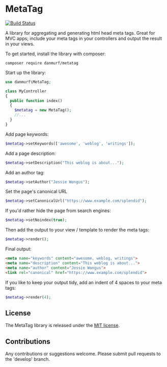 # MetaTag

[![Build Status](https://travis-ci.org/danmurf/MetaTag.svg?branch=master)](https://travis-ci.org/danmurf/MetaTag)

A library for aggregating and generating html head meta tags. Great for MVC apps; include your meta tags in your controllers and output the result in your views.

To get started, install the library with composer:

`composer require danmurf/metatag`

Start up the library:

```php
use danmurf\MetaTag;

class MyController
{
  public function index()
  {
    $metatag = new MetaTag();
    //...
  }
}
```

Add page keywords:

```php
$metatag->setKeywords(['awesome', 'weblog', 'writings']);
```

Add a page description:

```php
$metatag->setDescription("This weblog is about...");
```

Add an author tag:

```php
$metatag->setAuthor("Jessie Wongus");
```

Set the page's canonical URL
```php
$metatag->setCanonicalUrl("https://www.example.com/splendid");
```

If you'd rather hide the page from search engines:

```php
$metatag->setNoindex(true);
```

Then add the output to your view / template to render the meta tags:

```php
$metatag->render();
```

Final output:

```html
<meta name="keywords" content="awesome, weblog, writings">
<meta name="description" content="This weblog is about...">
<meta name="author" content="Jessie Wongus">
<link rel="canonical" href="https://www.example.com/splendid">
```

If you like to keep your output tidy, add an indent of 4 spaces to your meta tags:

```php
$metatag->render(4);
```

## License

The MetaTag library is released under the [MIT license](https://opensource.org/licenses/MIT).

## Contributions

Any contributions or suggestions welcome. Please submit pull requests to the 'develop' branch.
